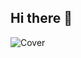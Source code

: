 ## Hi there 👋

<!--
**lucius-no-kami/lucius-no-kami** is a ✨ _special_ ✨ repository because its `README.md` (this file) appears on your GitHub profile.

Here are some ideas to get you started:

- 🔭 I’m currently working on ...
- 🌱 I’m currently learning ...
- 👯 I’m looking to collaborate on ...
- 🤔 I’m looking for help with ...
- 💬 Ask me about ...
- 📫 How to reach me: ...
- 😄 Pronouns: ...
- ⚡ Fun fact: ...
-->
![Cover]([https://github.com/lucius-no-kami/lucius-no-kami/imgs/coverimg.jpeg](https://github.com/lucius-no-kami/lucius-no-kami/tree/main/imgs))
